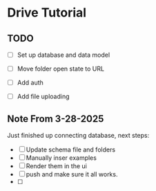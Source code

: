# Drive Tutorial

## TODO

- [ ] Set up database and data model
- [ ] Move folder open state to URL
- [ ] Add auth
- [ ] Add file uploading


## Note From 3-28-2025
Just finished up connecting database, next steps:
- [ ] Update schema file and folders
- [ ] Manually inser examples
- [ ] Render them in the ui
- [ ] push and make sure it all works.
- [ ] 